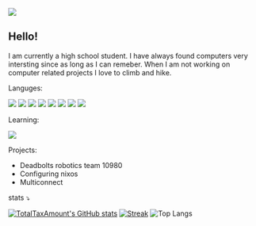 ![](https://komarev.com/ghpvc/?username=TotalTaxAmount)
## Hello!
I am currently a high school student. I have always found computers very intersting since as long as I can remeber. When I am not working on computer related projects I love to climb and hike. 

Languges:
<p>
  <img src="https://img.shields.io/badge/Python-3776AB?style=for-the-badge&logo=python&logoColor=white" />
  <img src="https://img.shields.io/badge/TypeScript-D92E8A?style=for-the-badge&logo=typescript&logoColor=white" />
  <img src="https://img.shields.io/badge/HTML5-E34F26?style=for-the-badge&logo=html5&logoColor=white" />
  <img src="https://img.shields.io/badge/CSS3-0084ff?style=for-the-badge&logo=css3&logoColor=white" />
  <img src="https://img.shields.io/badge/Java-ED8B00?style=for-the-badge&logo=oracle&logoColor=white" />
  <img src="https://img.shields.io/badge/Kotlin-270296?style=for-the-badge&logo=kotlin&logoColor=white" />
  <img src="https://img.shields.io/badge/Nix-5277C3?style=for-the-badge&logo=nixos&logoColor=white" />
  <img src="https://img.shields.io/badge/Rust-ED8B00?style=for-the-badge&logo=rust&logoColor=white" />
</p>

Learning:
<p>
    <img src="https://img.shields.io/badge/C-00599C?style=for-the-badge&logo=cplusplus&logoColor=white" />
</p>
 
 Projects:
 - Deadbolts robotics team 10980
 - Configuring nixos
 - Multiconnect
 
stats ⤵
 
  [![TotalTaxAmount's GitHub stats](https://github-readme-stats.vercel.app/api?username=TotalTaxAmount&show_icons=true&theme=material-palenight&card_width=500)](https://github.com/anuraghazra/github-readme-stats)
  [![Streak](https://github-readme-streak-stats-eight.vercel.app/?user=TotalTaxAmount&theme=material-palenight&card_width=500)](https://git.io/streak-stats)
  ![Top Langs](https://github-readme-stats.vercel.app/api/top-langs/?username=totaltaxamount&theme=material-palenight&layout=compact&exclude_repo=Graviton,Reload,dotfiles&langs_count=9&card_width=500)


<!---
InvisibleCatA1/InvisibleCatA1 is a ✨ special ✨ repository because its `README.md` (this file) appears on your GitHub profile.
You can click the Preview link to take a look at your changes.
--->
